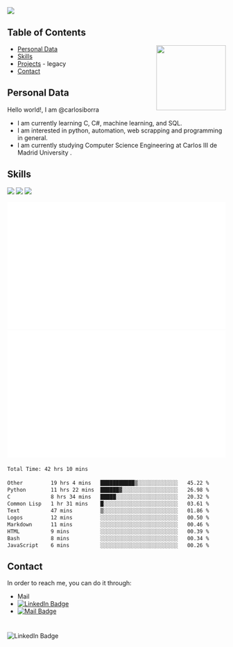 <!-- Hello World! This is Carlos Iborra's readme -->

<a href = "url"><img src = "https://user-images.githubusercontent.com/41797418/153309984-33746328-34c8-45d9-8810-296fdc9a1686.gif" align="center" ></a>

## Table of Contents
<a href = "url"><img src = "https://media.giphy.com/media/jdPMeyv9rn0hZHh8n9/giphy.gifhttps://media.giphy.com/media/kH1DBkPNyZPOk0BxrM/giphy.gif" align="right" width="160" height="150"></a>
* [Personal Data](#personal-data) 
* [Skills](#skills)
* [Projects](#projects) - legacy
* [Contact](#contact)

## Personal Data
Hello world!, I am @carlosiborra
  - I am currently learning C, C#, machine learning, and SQL.
  - I am interested in python, automation, web scrapping and programming in general.
  - I am currently studying Computer Science Engineering at Carlos III de Madrid University .

## Skills
![](https://img.shields.io/badge/Code-Python-informational?style=flat&logo=python&logoColor=white&color=yellow)
![](https://img.shields.io/badge/Code-Selenium-informational?style=flat&logo=Selenium&logoColor=white&color=brown)
![](https://img.shields.io/badge/Code-Arduino-informational?style=flat&logo=Arduino&logoColor=white&color=lightgrey)

<!-- This better GitHub stats were provided by https://github.com/jstrieb/github-stats -->
<a href="https://github.com/carlosiborra/Better-GitHub-Stats">
<img src="https://github.com/carlosiborra/Better-GitHub-Stats/blob/master/generated/overview.svg#gh-dark-mode-only" />
<img src="https://github.com/carlosiborra/Better-GitHub-Stats/blob/master/generated/languages.svg#gh-dark-mode-only" />
</a>

<!--START_SECTION:waka-->

```text
Total Time: 42 hrs 10 mins

Other         19 hrs 4 mins   ███████████▒░░░░░░░░░░░░░   45.22 %
Python        11 hrs 22 mins  ██████▓░░░░░░░░░░░░░░░░░░   26.98 %
C             8 hrs 34 mins   █████░░░░░░░░░░░░░░░░░░░░   20.32 %
Common Lisp   1 hr 31 mins    █░░░░░░░░░░░░░░░░░░░░░░░░   03.61 %
Text          47 mins         ▒░░░░░░░░░░░░░░░░░░░░░░░░   01.86 %
Logos         12 mins         ░░░░░░░░░░░░░░░░░░░░░░░░░   00.50 %
Markdown      11 mins         ░░░░░░░░░░░░░░░░░░░░░░░░░   00.46 %
HTML          9 mins          ░░░░░░░░░░░░░░░░░░░░░░░░░   00.39 %
Bash          8 mins          ░░░░░░░░░░░░░░░░░░░░░░░░░   00.34 %
JavaScript    6 mins          ░░░░░░░░░░░░░░░░░░░░░░░░░   00.26 %
```

<!--END_SECTION:waka-->

## Contact
In order to reach me, you can do it through:
  - Mail
  - [![LinkedIn Badge](https://img.shields.io/badge/LinkedIn-Profile-informational?style=flat&logo=linkedin&logoColor=white&color=0D76A8)](https://www.linkedin.com/in/carlos-iborra-llopis-bb84a1214/)
  - [![Mail Badge](https://img.shields.io/static/v1?label=My&message=WebPage&color=red)](https://carlosiborra.github.io/carlosiborra/)

#
![LinkedIn Badge](http://ForTheBadge.com/images/badges/built-by-developers.svg)

<!-- See you! -->
